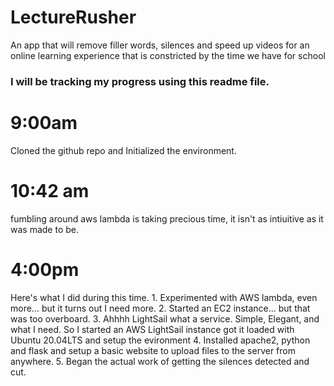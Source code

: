 # LectureRusher
An app that will remove filler words, silences and speed up videos for an online learning experience that is constricted by the time we have for school

### I will be tracking my progress using this readme file.

# 9:00am
Cloned the github repo and Initialized the environment.
# 10:42 am
fumbling around aws lambda is taking precious time, it isn't as intiuitive as it was made to be.
# 4:00pm
Here's what I did during this time.
    1. Experimented with AWS lambda, even more... but it turns out I need more.
    2. Started an EC2 instance... but that was too overboard.
    3. Ahhhh LightSail what a service. Simple, Elegant, and what I need. So I started an AWS LightSail instance got it loaded with Ubuntu 20.04LTS and setup the evironment
    4. Installed apache2, python and flask and setup a basic website to upload files to the server from anywhere.
    5. Began the actual work of getting the silences detected and cut.